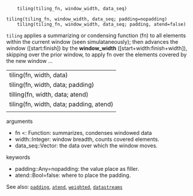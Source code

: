 ```
    tiling(tiling_fn, window_width, data_seq)

tiling(tiling_fn, window_width, data_seq; padding=nopadding)
    tiling(tiling_fn, window_width, data_seq; padding, atend=false) 
```

`tiling` applies a summarizing or condensing function (fn)
to all elements within the current window (seen simulataneously);
then advances the window ([start:finish]) by the **window_width**
 ([start+width:finish+width]), skipping over the prior window, 
to apply fn over the elements covered by the new window ...

|                                               |
|:----------------------------------------------|
|    tiling(fn, width, data)                    |
|    tiling(fn, width, data; padding)           |
|    tilling(fn, width, data; atend)            |
|    tiling(fn, width, data; padding, atend)    |
|                                               |

arguments
- fn <: Function:   summarizes, condenses windowed data
- width::Integer:   window breadth, counts covered elements.
- data_seq::Vector: the data over which the window moves.

keywords
- padding::Any=nopadding: the value place as filler.
- atend::Bool=false:     where to place the padding.

See also: [`padding`](padding.md), 
          [`atend`](atend.md),
          [`weighted`](weighted.md),
          [`datastreams`](datastreams.md)
